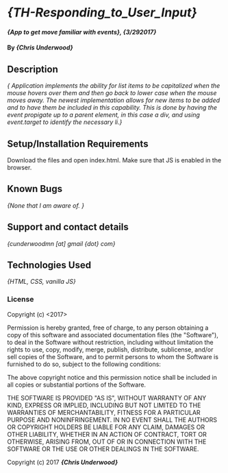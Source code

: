 # _{TH-Responding_to_User_Input}_

#### _{App to get move familiar with events}, {3/292017}_

#### By _**{Chris Underwood}**_

## Description

_{ Application implements the ability for list items to be capitalized when the mouse hovers over them and then go back to lower case when the mouse moves away. The newest implementation allows for new items to be added and to have them be included in this capability. This is done by having the event propigate up to a parent element, in this case a div, and using event.target to identify the necessary li.}_

## Setup/Installation Requirements

Download the files and open index.html. Make sure that JS is enabled in the browser.

## Known Bugs

_{None that I am aware of. }_

## Support and contact details

_{cunderwoodmn [at] gmail {dot} com}_

## Technologies Used

_{HTML, CSS, vanilla JS}_

### License

Copyright (c) <2017> <Chris Underwood>

Permission is hereby granted, free of charge, to any person obtaining a copy of this software and associated documentation files (the "Software"), to deal in the Software without restriction, including without limitation the rights to use, copy, modify, merge, publish, distribute, sublicense, and/or sell copies of the Software, and to permit persons to whom the Software is furnished to do so, subject to the following conditions:

The above copyright notice and this permission notice shall be included in all copies or substantial portions of the Software.

THE SOFTWARE IS PROVIDED "AS IS", WITHOUT WARRANTY OF ANY KIND, EXPRESS OR IMPLIED, INCLUDING BUT NOT LIMITED TO THE WARRANTIES OF MERCHANTABILITY, FITNESS FOR A PARTICULAR PURPOSE AND NONINFRINGEMENT. IN NO EVENT SHALL THE AUTHORS OR COPYRIGHT HOLDERS BE LIABLE FOR ANY CLAIM, DAMAGES OR OTHER LIABILITY, WHETHER IN AN ACTION OF CONTRACT, TORT OR OTHERWISE, ARISING FROM, OUT OF OR IN CONNECTION WITH THE SOFTWARE OR THE USE OR OTHER DEALINGS IN THE SOFTWARE.

Copyright (c) 2017 **_{Chris Underwood}_**
